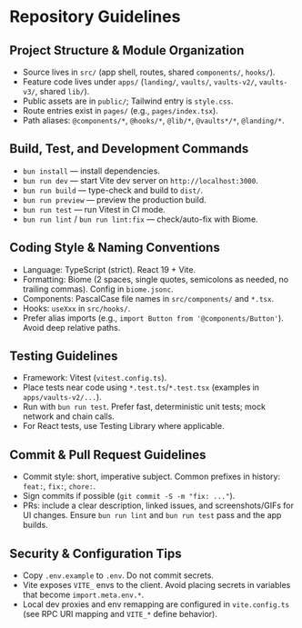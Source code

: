 # Repository Guidelines

## Project Structure & Module Organization

- Source lives in `src/` (app shell, routes, shared `components/`, `hooks/`).
- Feature code lives under `apps/` (`landing/`, `vaults/`, `vaults-v2/`, `vaults-v3/`, shared `lib/`).
- Public assets are in `public/`; Tailwind entry is `style.css`.
- Route entries exist in `pages/` (e.g., `pages/index.tsx`).
- Path aliases: `@components/*`, `@hooks/*`, `@lib/*`, `@vaults*/*`, `@landing/*`.

## Build, Test, and Development Commands

- `bun install` — install dependencies.
- `bun run dev` — start Vite dev server on `http://localhost:3000`.
- `bun run build` — type-check and build to `dist/`.
- `bun run preview` — preview the production build.
- `bun run test` — run Vitest in CI mode.
- `bun run lint` / `bun run lint:fix` — check/auto-fix with Biome.

## Coding Style & Naming Conventions

- Language: TypeScript (strict). React 19 + Vite.
- Formatting: Biome (2 spaces, single quotes, semicolons as needed, no trailing commas). Config in `biome.jsonc`.
- Components: PascalCase file names in `src/components/` and `*.tsx`.
- Hooks: `useXxx` in `src/hooks/`.
- Prefer alias imports (e.g., `import Button from '@components/Button'`). Avoid deep relative paths.

## Testing Guidelines

- Framework: Vitest (`vitest.config.ts`).
- Place tests near code using `*.test.ts`/`*.test.tsx` (examples in `apps/vaults-v2/...`).
- Run with `bun run test`. Prefer fast, deterministic unit tests; mock network and chain calls.
- For React tests, use Testing Library where applicable.

## Commit & Pull Request Guidelines

- Commit style: short, imperative subject. Common prefixes in history: `feat:`, `fix:`, `chore:`.
- Sign commits if possible (`git commit -S -m "fix: ..."`).
- PRs: include a clear description, linked issues, and screenshots/GIFs for UI changes. Ensure `bun run lint` and `bun run test` pass and the app builds.

## Security & Configuration Tips

- Copy `.env.example` to `.env`. Do not commit secrets.
- Vite exposes `VITE_` envs to the client. Avoid placing secrets in variables that become `import.meta.env.*`.
- Local dev proxies and env remapping are configured in `vite.config.ts` (see RPC URI mapping and `VITE_*` define behavior).
